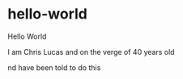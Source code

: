 # hello-world

Hello World

I am Chris Lucas and on the verge of 40 years old

nd have been told to do this
